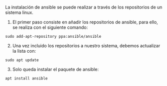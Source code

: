 La instalación de ansible se puede realizar a través de los repositorios de un sistema linux.

1. El primer paso consiste en añadir los repositorios de ansible, para ello, se realiza con el siguiente comando:

``sudo add-apt-repository ppa:ansible/ansible``

2. Una vez incluido los repositorios a nuestro sistema, debemos actualizar la lista con:

``sudo apt update``

3. Solo queda instalar el paquete de ansible:

``apt install ansible``
